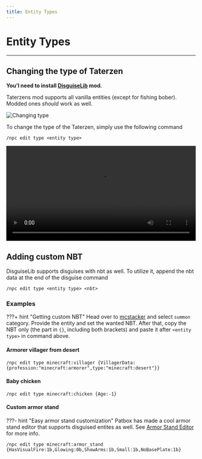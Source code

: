 ```yaml
---
title: Entity Types
---
```



# Entity Types

---


## Changing the type of Taterzen

**You'l need to install [DisguiseLib](https://modrinth.com/mod/disguiselib/versions) mod.**

Taterzens mod supports all vanilla entities (except for fishing bober).
Modded ones *should* work as well.

![Changing type](../../assets/img/entity_type_change.gif)

To change the type of the Taterzen, simply use the following command
```
/npc edit type <entity type>
```

<video controls="true" allowfullscreen="true" width="100%">
	<source src="../../assets/video/entity_type_changing.mp4" type="video/mp4">
	<p>Your browser does not support the video element.</p>
</video>

## Adding custom NBT

DisguiseLib supports disguises with nbt as well. To utilize it, append the nbt data at the end of the disguise command
```
/npc edit type <entity type> <nbt>
```

### Examples
???+ hint "Getting custom NBT"
	Head over to [mcstacker](https://mcstacker.net/) and select `summon` category. Provide the entity and set the wanted NBT. After that, copy the NBT only (the part in `{}`, including both brackets) and paste it after `<entity type>` in command above.

#### Armorer villager from desert
```
/npc edit type minecraft:villager {VillagerData:{profession:"minecraft:armorer",type:"minecraft:desert"}}
```
#### Baby chicken
```
/npc edit type minecraft:chicken {Age:-1}
```

#### Custom armor stand
???- hint "Easy armor stand customization"
	Patbox has made a cool armor stand editor that supports disguised entites as well. See [Armor Stand Editor](https://www.curseforge.com/minecraft/mc-mods/armor-stand-editor) for more info.

```
/npc edit type minecraft:armor_stand {HasVisualFire:1b,Glowing:0b,ShowArms:1b,Small:1b,NoBasePlate:1b}
```